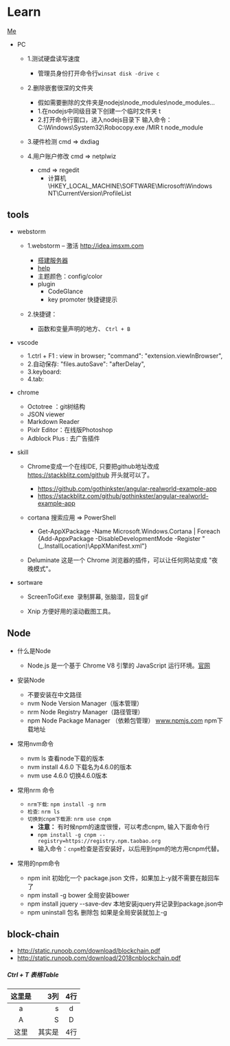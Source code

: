 # Learn
[Me](imgs/mmexport1451125082410.jpg)

- PC
	- 1.测试硬盘读写速度
		- 管理员身份打开命令行``winsat disk -drive c``

	- 2.删除嵌套很深的文件夹
		- 假如需要删除的文件夹是nodejs\node_modules\node_modules...
		- 1.在nodejs中同级目录下创建一个临时文件夹 t
		- 2.打开命令行窗口，进入nodejs目录下
		输入命令：C:\Windows\System32\Robocopy.exe /MIR t node_module
		
	- 3.硬件检测 cmd => dxdiag
	
	- 4.用户账户修改 cmd => netplwiz
		- cmd => regedit
			- 计算机\HKEY_LOCAL_MACHINE\SOFTWARE\Microsoft\Windows NT\CurrentVersion\ProfileList
    
## tools
- webstorm
    - 1.webstorm 
    	– 激活 http://idea.imsxm.com 
        - [搭建服务器](http://blog.csdn.net/larennani/article/details/71447150?locationNum=9&fps=1)
        - [help](https://www.jetbrains.com/help/webstorm/meet-webstorm.html)
        - 主题颜色：config/color
        - plugin
		    - CodeGlance 
		    - key promoter 快捷键提示

    - 2.快捷键：
        - 函数和变量声明的地方、 ``Ctrl + B``


- vscode
    - 1.ctrl + F1 : view in browser; "command": "extension.viewInBrowser",
    - 2.自动保存: "files.autoSave": "afterDelay",
    - 3.keyboard: 
    - 4.tab: 
    
    
- chrome
	- Octotree ：git树结构
	- JSON viewer
	- Markdown Reader
	- Pixlr Editor：在线版Photoshop
	-  Adblock Plus : 去广告插件
	
- skill
	- Chrome变成一个在线IDE, 只要把github地址改成 https://stackblitz.com/github 开头就可以了。
		- https://github.com/gothinkster/angular-realworld-example-app
		- https://stackblitz.com/github/gothinkster/angular-realworld-example-app
		
	- cortana 搜索应用 => PowerShell
		- Get-AppXPackage -Name Microsoft.Windows.Cortana | Foreach {Add-AppxPackage -DisableDevelopmentMode -Register "$($_.InstallLocation)\AppXManifest.xml"}
		

	- Deluminate 这是一个 Chrome 浏览器的插件，可以让任何网站变成 "夜晚模式"。
		
- sortware
 	- ScreenToGif.exe  录制屏幕, 张脑湿，回复gif
	
	- Xnip 方便好用的滚动截图工具。
	 
## Node

- 什么是Node
  + Node.js 是一个基于 Chrome V8 引擎的 JavaScript 运行环境。[官网](https://www.nodojs.org)
  
- 安装Node
  + 不要安装在中文路径
  + nvm Node Version Manager（版本管理）
  + nrm Node Registry Manager（路径管理）
  + npm Node Package Manager （依赖包管理）
    www.npmjs.com npm下载地址
	
- 常用nvm命令
  + nvm ls 查看node下载的版本
  + nvm install 4.6.0 下载名为4.6.0的版本
  + nvm use 4.6.0 切换4.6.0版本
  
  
- 常用nrm 命令
  - ``nrm下载``: ``npm install -g nrm``
  - ``检查``: ``nrm ls``
  - ``切换到cnpm下载源``: ``nrm use cnpm ``
    - **注意：** 有时候npm的速度很慢，可以考虑cnpm, 输入下面命令行
    - ``npm install -g cnpm --registry=https://registry.npm.taobao.org``
    -  输入命令：``cnpm``检查是否安装好，以后用到npm的地方用cnpm代替。
  
- 常用的npm命令
  + npm init 初始化一个	package.json  文件，如果加上-y就不需要在敲回车了
  + npm install -g bower 全局安装bower
  + npm install jquery --save-dev 本地安装jquery并记录到package.json中
  + npm uninstall 包名 删除包 如果是全局安装就加上-g

## block-chain
  - http://static.runoob.com/download/blockchain.pdf
  - http://static.runoob.com/download/2018cnblockchain.pdf 


##### Ctrl + T  表格Table

|这里是|3列|4行|
|:--:|---:|:--:|
|  a    |  s    |   d   |
|    A  |    S  |    D  |
|这里|其实是|4行|










